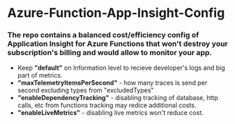 # Azure-Function-App-Insight-Config
### The repo contains a balanced cost/efficiency config of Application Insight for Azure Functions that won't destroy your subscription's billing and would allow to monitor your app.

- Keep **"default"** on Information level to recieve developer's logs and big part of metrics.
- **"maxTelemetryItemsPerSecond"** - how many traces is send per second excluding types from "excludedTypes"
- **"enableDependencyTracking"** - disabling tracking of database, http calls, etc from functions tracking may redice additional costs.
- **"enableLiveMetrics"** - disabling live metrics won't reduce cost.
